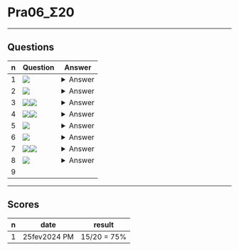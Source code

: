 # Pra06_Σ20

---

## Questions
|n|Question|Answer|
|-|--------|------|
|1|<img src="https://i.imgur.com/dgCXy0D.png">|<details><summary>Answer</summary><img src="https://i.imgur.com/T3Zj9tJ.png"></details>|
|2|<img src="https://i.imgur.com/wBZJ8bl.png">|<details><summary>Answer</summary><img src="https://i.imgur.com/QhIneJQ.png"></details>|
|3|<img src="https://i.imgur.com/Y946piA.png"><img src="https://i.imgur.com/1EzOPpA.png">|<details><summary>Answer</summary><img src="https://i.imgur.com/VxWhcTK.png"></details>|
|4|<img src="https://i.imgur.com/MVU7TOl.png"><img src="https://i.imgur.com/QhaVdpv.png">|<details><summary>Answer</summary><img src="https://i.imgur.com/jmIfp8P.png"></details>|
|5|<img src="https://i.imgur.com/AoSNQBo.png">|<details><summary>Answer</summary><img src="https://i.imgur.com/eWPsM4J.png"></details>|
|6|<img src="https://i.imgur.com/A55Sgeb.png">|<details><summary>Answer</summary><img src="https://i.imgur.com/vxXJ4zo.png"></details>|
|7|<img src="https://i.imgur.com/lLV8ciL.png"><img src="https://i.imgur.com/zA8qnjr.png">|<details><summary>Answer</summary><img src="https://i.imgur.com/Qyn79al.png"></details>|
|8|<img src="https://i.imgur.com/eFwmwoD.png">|<details><summary>Answer</summary><img src="https://i.imgur.com/yv8Gjtm.png"></details>|
|9|

---

## Scores
|n|date|result|
|-|----|------|
|1|25fev2024 PM|15/20 = 75%|
